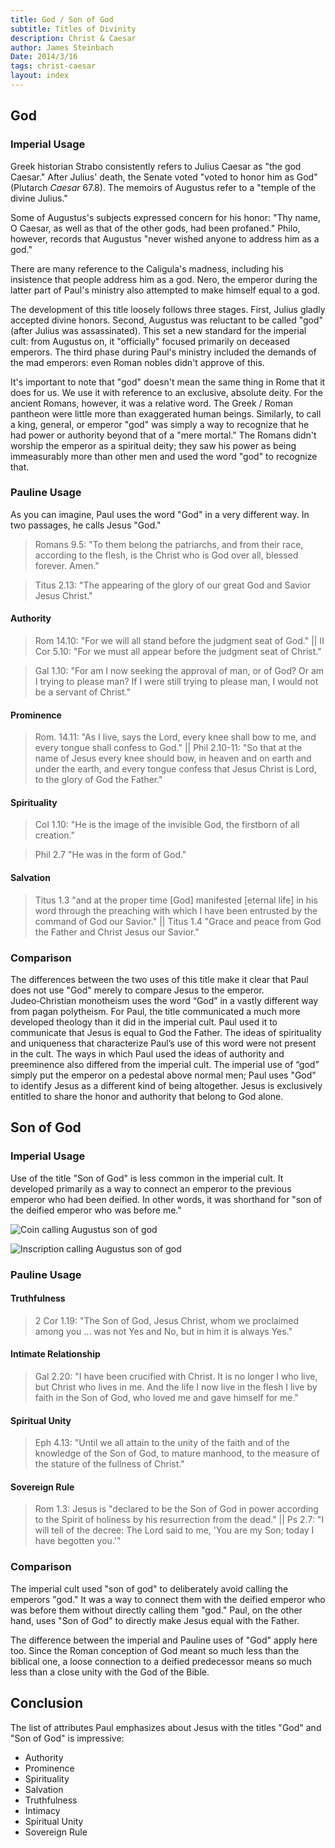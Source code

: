 ```yaml
---
title: God / Son of God
subtitle: Titles of Divinity
description: Christ & Caesar
author: James Steinbach
Date: 2014/3/16
tags: christ-caesar
layout: index
---
```


## God

### Imperial Usage

Greek historian Strabo consistently refers to Julius Caesar as "the god Caesar." After Julius' death, the Senate voted "voted to honor him as God" (Plutarch _Caesar_ 67.8). The memoirs of Augustus refer to a "temple of the divine Julius."

Some of Augustus's subjects expressed concern for his honor: "Thy name, O Caesar, as well as that of the other gods, had been profaned." Philo, however, records that Augustus "never wished anyone to address him as a god."

There are many reference to the Caligula's madness, including his insistence that people address him as a god. Nero, the emperor during the latter part of Paul's ministry also attempted to make himself equal to a god.

The development of this title loosely follows three stages. First, Julius gladly accepted divine honors. Second, Augustus was reluctant to be called "god" (after Julius was assassinated). This set a new standard for the imperial cult: from Augustus on, it "officially" focused primarily on deceased emperors. The third phase during Paul's ministry included the demands of the mad emperors: even Roman nobles didn't approve of this.

It's important to note that "god" doesn't mean the same thing in Rome that it does for us. We use it with reference to an exclusive, absolute deity. For the ancient Romans, however, it was a relative word. The Greek / Roman pantheon were little more than exaggerated human beings. Similarly, to call a king, general, or emperor "god" was simply a way to recognize that he had power or authority beyond that of a "mere mortal." The Romans didn't worship the emperor as a spiritual deity; they saw his power as being immeasurably more than other men and used the word "god" to recognize that.

### Pauline Usage

As you can imagine, Paul uses the word "God" in a very different way. In two passages, he calls Jesus "God."

> Romans 9.5: "To them belong the patriarchs, and from their race, according to the flesh, is the Christ who is God over all, blessed forever. Amen."

> Titus 2.13: "The appearing of the glory of our great God and Savior Jesus Christ."

#### Authority

> Rom 14.10: "For we will all stand before the judgment seat of God." || II Cor 5.10: "For we must all appear before the judgment seat of Christ."

> Gal 1.10: "For am I now seeking the approval of man, or of God? Or am I trying to please man? If I were still trying to please man, I would not be a servant of Christ."

#### Prominence

> Rom. 14.11: "As I live, says the Lord, every knee shall bow to me, and every tongue shall confess to God." || Phil 2.10-11: "So that at the name of Jesus every knee should bow, in heaven and on earth and under the earth, and every tongue confess that Jesus Christ is Lord, to the glory of God the Father."

#### Spirituality

> Col 1.10: "He is the image of the invisible God, the firstborn of all creation."

> Phil 2.7 "He was in the form of God."

#### Salvation

> Titus 1.3 "and at the proper time [God] manifested [eternal life] in his word through the preaching with which I have been entrusted by the command of God our Savior." || Titus 1.4 "Grace and peace from God the Father and Christ Jesus our Savior."

### Comparison

The differences between the two uses of this title make it clear that Paul does not use "God" merely to compare Jesus to the emperor. Judeo‑Christian monotheism uses the word “God” in a vastly different way from pagan polytheism. For Paul, the title communicated a much more developed theology than it did in the imperial cult. Paul used it to communicate that Jesus is equal to God the Father. The ideas of spirituality and uniqueness that characterize Paul’s use of this word were not present in the cult. The ways in which Paul used the ideas of authority and preeminence also differed from the imperial cult. The imperial use of “god” simply put the emperor on a pedestal above normal men; Paul uses "God" to identify Jesus as a different kind of being altogether. Jesus is exclusively entitled to share the honor and authority that belong to God alone.

## Son of God

### Imperial Usage

Use of the title "Son of God" is less common in the imperial cult. It developed primarily as a way to connect an emperor to the previous emperor who had been deified. In other words, it was shorthand for "son of the deified emperor who was before me."

![Coin calling Augustus son of god](/lifebuilders/img/coin-divi-filius.jpg)

![Inscription calling Augustus son of god](/lifebuilders/img/wall-divi-filius.jpg)

### Pauline Usage

#### Truthfulness

> 2 Cor 1.19: "The Son of God, Jesus Christ, whom we proclaimed among you ... was not Yes and No, but in him it is always Yes."

#### Intimate Relationship

> Gal 2.20: "I have been crucified with Christ. It is no longer I who live, but Christ who lives in me. And the life I now live in the flesh I live by faith in the Son of God, who loved me and gave himself for me."

#### Spiritual Unity

> Eph 4.13: "Until we all attain to the unity of the faith and of the knowledge of the Son of God, to mature manhood, to the measure of the stature of the fullness of Christ."

#### Sovereign Rule

> Rom 1.3:  Jesus is "declared to be the Son of God in power according to the Spirit of holiness by his resurrection from the dead." || Ps 2.7: "I will tell of the decree: The Lord said to me, 'You are my Son; today I have begotten you.'"

### Comparison

The imperial cult used "son of god" to deliberately avoid calling the emperors "god." It was a way to connect them with the deified emperor who was before them without directly calling them "god." Paul, on the other hand, uses "Son of God" to directly make Jesus equal with the Father.

The difference between the imperial and Pauline uses of "God" apply here too. Since the Roman conception of God meant so much less than the biblical one, a loose connection to a deified predecessor means so much less than a close unity with the God of the Bible.

## Conclusion

The list of attributes Paul emphasizes about Jesus with the titles "God" and "Son of God" is impressive:

* Authority
* Prominence
* Spirituality
* Salvation
* Truthfulness
* Intimacy
* Spiritual Unity
* Sovereign Rule
